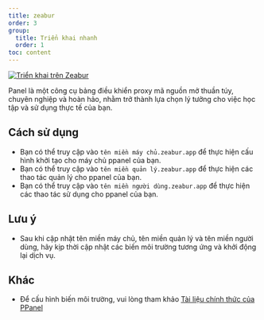 ```yaml
---
title: zeabur
order: 3
group:
  title: Triển khai nhanh
  order: 1
toc: content
---
```


[![Triển khai trên Zeabur](https://zeabur.com/button.svg)](https://zeabur.com/templates/IBPWWW)

Panel là một công cụ bảng điều khiển proxy mã nguồn mở thuần túy, chuyên nghiệp và hoàn hảo, nhằm trở thành lựa chọn lý tưởng cho việc học tập và sử dụng thực tế của bạn.

## Cách sử dụng

- Bạn có thể truy cập vào `tên miền máy chủ.zeabur.app` để thực hiện cấu hình khởi tạo cho máy chủ ppanel của bạn.
- Bạn có thể truy cập vào `tên miền quản lý.zeabur.app` để thực hiện các thao tác quản lý cho ppanel của bạn.
- Bạn có thể truy cập vào `tên miền người dùng.zeabur.app` để thực hiện các thao tác sử dụng cho ppanel của bạn.

## Lưu ý

- Sau khi cập nhật tên miền máy chủ, tên miền quản lý và tên miền người dùng, hãy kịp thời cập nhật các biến môi trường tương ứng và khởi động lại dịch vụ.

## Khác

- Để cấu hình biến môi trường, vui lòng tham khảo [Tài liệu chính thức của PPanel](https://ppanel.dev/)

